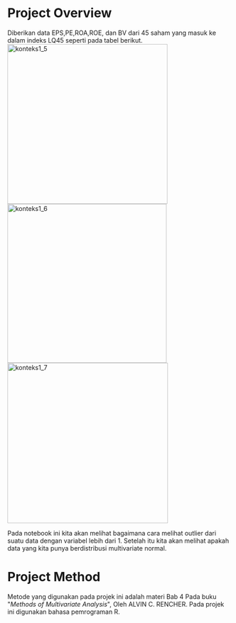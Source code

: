 # **Project Overview**

Diberikan data EPS,PE,ROA,ROE, dan BV dari 45 saham yang masuk ke dalam indeks LQ45 seperti pada tabel berikut.
<img width="360" alt="konteks1_5" src="https://github.com/user-attachments/assets/d801c867-ff80-4f4f-ae3a-d4f9f3dbd6ee" />
<img width="358" alt="konteks1_6" src="https://github.com/user-attachments/assets/7ae7e499-19a3-411b-a00c-458e9e264975" />
<img width="361" alt="konteks1_7" src="https://github.com/user-attachments/assets/3731a726-1fec-4627-b477-c47e8dc5b4ab" />

Pada notebook ini kita akan melihat bagaimana cara melihat outlier dari suatu data dengan variabel lebih dari 1. Setelah itu kita akan melihat apakah data yang kita punya berdistribusi multivariate normal.

# **Project Method**

Metode yang digunakan pada projek ini adalah materi Bab 4 Pada buku "*Methods of Multivariate Analysis*", Oleh  ALVIN C. RENCHER. Pada projek ini digunakan bahasa pemrograman R.
